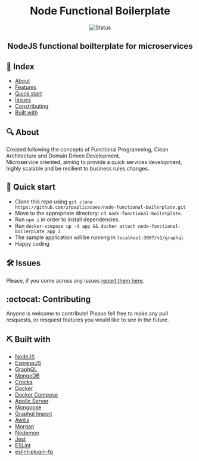 <h1 align="center">Node Functional Boilerplate</h1>

<div align="center">

![Status](https://img.shields.io/badge/status-active-success.svg)

</div>

<h2 align="center">NodeJS functional boilterplate for microservices</h2>

## 📖 Index

- [About](#about)
- [Features](#features)
- [Quick start](#quick)
- [Issues](#issues)
- [Constributing](#constributing)
- [Built with](#built_using)

## 🔍 About <a name = "about"></a>

Created following the concepts of Functional Programming, Clean Architecture and Domain Driven Development. </br>
Microservice oriented, aiming to provide a quick services development, highly scalable and be resilient to business rules changes.

## 🎈 Quick start <a name="quick"></a>

- Clone this repo using `git clone https://github.com/zrpaplicacoes/node-functional-boilerplate.git`
- Move to the appropriate directory: `cd node-functional-boilerplate`.
- Run `npm i` in order to install dependencies.
- Run `docker-compose up -d app && docker attach node-functional-boilerplate_app_1`
- The sample application will be running in `localhost:3007/v1/graphql`
- Happy coding

## 🛠 Issues <a name="issues"></a>

Please, if you come across any issues [report them here](https://github.com/zrpaplicacoes/node-functional-boilerplate/issues).

## :octocat: Contributing <a name="constributing"></a>

Anyone is welcome to contribute! Please fell free to make any pull resquests, or resquest features you would like to see in the future.

## ⛏ Built with <a name = "built_using"></a>

- [NodeJS](https://nodejs.org/)
- [ExpressJS](https://expressjs.com/)
- [GraphQL](https://graphql.org/)
- [MongoDB](https://mongodb.com/)
- [Crocks](https://www.npmjs.com/package/crocks)
- [Docker](https://docs.docker.com/)
- [Docker Compose](https://docs.docker.com/compose/)
- [Apollo Server](https://www.npmjs.com/package/apollo-server)
- [Mongoose](https://www.npmjs.com/package/mongoose)
- [Graphql Import](https://www.npmjs.com/package/graphql-import)
- [Awilix](https://www.npmjs.com/package/awilix)
- [Morgan](https://www.npmjs.com/package/morgan)
- [Nodemon](https://www.npmjs.com/package/nodemon)
- [Jest](https://www.npmjs.com/package/jest)
- [ESLint](https://www.npmjs.com/package/eslint)
- [eslint-plugin-fp](https://www.npmjs.com/package/eslint-plugin-fp)

